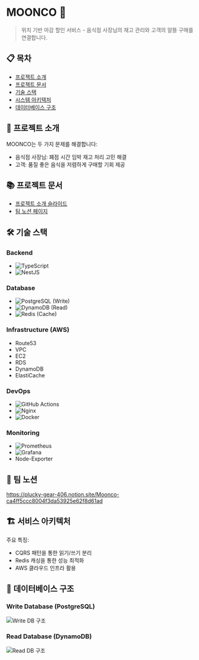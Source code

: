 
# MOONCO 🌙
> 위치 기반 마감 할인 서비스 - 음식점 사장님의 재고 관리와 고객의 알뜰 구매를 연결합니다.

## 📋 목차
- [프로젝트 소개](#-프로젝트-소개)
- [프로젝트 문서](#-프로젝트-문서)
- [기술 스택](#-기술-스택)
- [시스템 아키텍처](#-시스템-아키텍처)
- [데이터베이스 구조](#-데이터베이스-구조)


## 📌 프로젝트 소개
MOONCO는 두 가지 문제를 해결합니다:
- 음식점 사장님: 폐점 시간 임박 재고 처리 고민 해결
- 고객: 품질 좋은 음식을 저렴하게 구매할 기회 제공

## 📚 프로젝트 문서

- [프로젝트 소개 슬라이드](https://www.miricanvas.com/ko/v/13r3bod)
- [팀 노션 페이지](https://plucky-gear-406.notion.site/Moonco-ca4ff5ccc8004f3da53925e62f8d61ad)

## 🛠 기술 스택

### Backend
- ![TypeScript](https://img.shields.io/badge/TypeScript-3178C6?style=flat-square&logo=TypeScript&logoColor=white)
- ![NestJS](https://img.shields.io/badge/NestJS-E0234E?style=flat-square&logo=NestJS&logoColor=white)

### Database
- ![PostgreSQL](https://img.shields.io/badge/PostgreSQL-4169E1?style=flat-square&logo=PostgreSQL&logoColor=white) (Write)
- ![DynamoDB](https://img.shields.io/badge/DynamoDB-4053D6?style=flat-square&logo=Amazon%20DynamoDB&logoColor=white) (Read)
- ![Redis](https://img.shields.io/badge/Redis-DC382D?style=flat-square&logo=Redis&logoColor=white) (Cache)

### Infrastructure (AWS)
- Route53
- VPC
- EC2
- RDS
- DynamoDB
- ElastiCache

### DevOps
- ![GitHub Actions](https://img.shields.io/badge/GitHub%20Actions-2088FF?style=flat-square&logo=GitHub%20Actions&logoColor=white)
- ![Nginx](https://img.shields.io/badge/Nginx-009639?style=flat-square&logo=Nginx&logoColor=white)
- ![Docker](https://img.shields.io/badge/Docker-2496ED?style=flat-square&logo=Docker&logoColor=white)

### Monitoring
- ![Prometheus](https://img.shields.io/badge/Prometheus-E6522C?style=flat-square&logo=Prometheus&logoColor=white)
- ![Grafana](https://img.shields.io/badge/Grafana-F46800?style=flat-square&logo=Grafana&logoColor=white)
- Node-Exporter
  
## 📌 팀 노션 
https://plucky-gear-406.notion.site/Moonco-ca4ff5ccc8004f3da53925e62f8d61ad

## 🏗 서비스 아키텍처
주요 특징:
- CQRS 패턴을 통한 읽기/쓰기 분리
- Redis 캐싱을 통한 성능 최적화
- AWS 클라우드 인프라 활용

## 💾 데이터베이스 구조

### Write Database (PostgreSQL)
![Write DB 구조](https://github.com/user-attachments/assets/3b166f1d-7ab7-4f39-9f06-d908feaa5ec3)

### Read Database (DynamoDB)
![Read DB 구조](https://github.com/user-attachments/assets/a8d33340-e12b-4743-a8b3-f8f1bd7f70d2)


